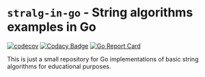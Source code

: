 # `stralg-in-go` - String algorithms examples in Go

[![codecov](https://codecov.io/gh/mailund/stralg-in-go/graph/badge.svg?token=k2WuA17pRf)](https://codecov.io/gh/mailund/gostr)
[![Codacy Badge](https://app.codacy.com/project/badge/Grade/993e79d5a4a348aaa525434e376b880d)](https://app.codacy.com/gh/mailund/gostr/dashboard?utm_source=gh&utm_medium=referral&utm_content=&utm_campaign=Badge_grade)
[![Go Report Card](https://goreportcard.com/badge/github.com/mailund/gostr)](https://goreportcard.com/report/github.com/mailund/gostr)


This is just a small repository for Go implementations of basic
string algorithms for educational purposes.
